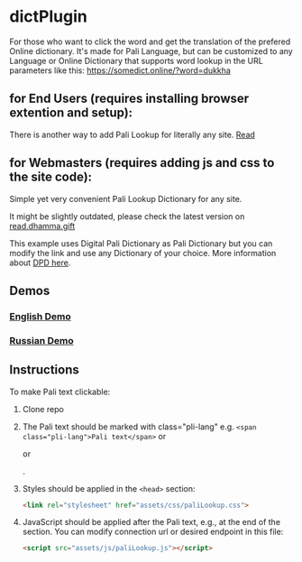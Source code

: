 # dictPlugin

For those who want to click the word and get the translation of the prefered Online dictionary. It's made for Pali Language, but can be customized to any Language or Online Dictionary that supports word lookup in the URL parameters like this: https://somedict.online/?word=dukkha

## for End Users (requires installing browser extention and setup):
There is another way to add Pali Lookup for literally any site. [Read](https://github.com/o28o/dictPlugin/blob/main/ExtentionMethod.md) 

## for Webmasters (requires adding js and css to the site code): 
Simple yet very convenient Pali Lookup Dictionary for any site.

It might be slightly outdated, please check the latest version on [read.dhamma.gift](https://dhamma.gift/sc/?q=sn56.11)

This example uses Digital Pali Dictionary as Pali Dictionary but you can modify the link and use any Dictionary of your choice. 
More information about [DPD here](https://github.com/digitalpalidictionary/dpd-db). 

## Demos

### [English Demo](https://o28o.github.io/plugin/index.html?s=pi$)

### [Russian Demo](https://o28o.github.io/plugin/demo-ru-ml.html?s=dukkh)

## Instructions

To make Pali text clickable:


1.  Clone repo 
2.  The Pali text should be marked with class="pli-lang" e.g. `<span class="pli-lang">Pali text</span>` or <p> or <div>.
   
3. Styles should be applied in the `<head>` section:
   ```html
   <link rel="stylesheet" href="assets/css/paliLookup.css">

4. JavaScript should be applied after the Pali text, e.g., at the end of the <body> section. You can modify connection url or desired endpoint in this file:
   ```html
   <script src="assets/js/paliLookup.js"></script>

